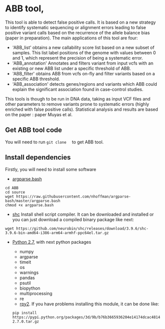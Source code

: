 # ABB tool, 
This tool is able to detect false positive calls. It is based on a new strategy to identify systematic sequencing or alignment errors leading to false positive variant calls based on the recurrence of the allele balance bias (paper in preparation). The main applications of this tool are four:
* 'ABB_list' obtains a new callability score list based on a new subset of samples. This list label positions of the genome with values between 0 and 1, which represent the precision of being a systematic error.
* 'ABB_annotation' Annotates and filters variant from input vcfs with an existing or new ABB list under a specific threshold of ABB.
* 'ABB_filter' obtains ABB from vcfs on-fly and filter variants based on a specific ABB threshold.
* 'ABB_association' detects genes/regions and variants which ABB could explain the significant association found in case-control studies.

This tools is though to be run in DNA data, taking as input VCF files and other parameters to remove variants prone to systematic errors (highly enriched with false positive calls). Statistical analysis and results are based on the paper : paper Muyas et al.


## Get ABB tool code 
You will need to run `git clone  ` to get ABB tool. 

## Install dependencies
Firstly, you will need to install some software
- [argparse.bash](https://github.com/nhoffman/argparse-bash)

```
cd ABB
cd source
wget https://raw.githubusercontent.com/nhoffman/argparse-bash/master/argparse.bash
chmod +x argparse.bash
```

- [shc](https://github.com/neurobin/shc)
Install shell script compiler. It can be downloaded and installed or you can just download a compiled binary package like next:

```
wget https://github.com/neurobin/shc/releases/download/3.9.6/shc-3.9.6-bin-amd64-i386-arm64-armhf-ppc64el.tar.gz
```

- [Python 2.7](https://www.python.org/download/releases/2.7/), with next python packages

    * numpy
    * argparse
    * timeit
    * os
    * warnings
    * pandas
    * psutil
    * biopython
    * multiprocessing
    * re
    * [rpy2](https://pypi.python.org/packages/3d/9b/b76b3665936204e14174dcac4814d8c91c833e9c3164664d5e89d777dac5/rpy2-2.7.0.tar.gz). If you have problems installing this module, it can be done like:


    ```
    pip install https://pypi.python.org/packages/3d/9b/b76b3665936204e14174dcac4814d8c91c833e9c3164664d5e89d777dac5/rpy2-2.7.0.tar.gz
    ```


